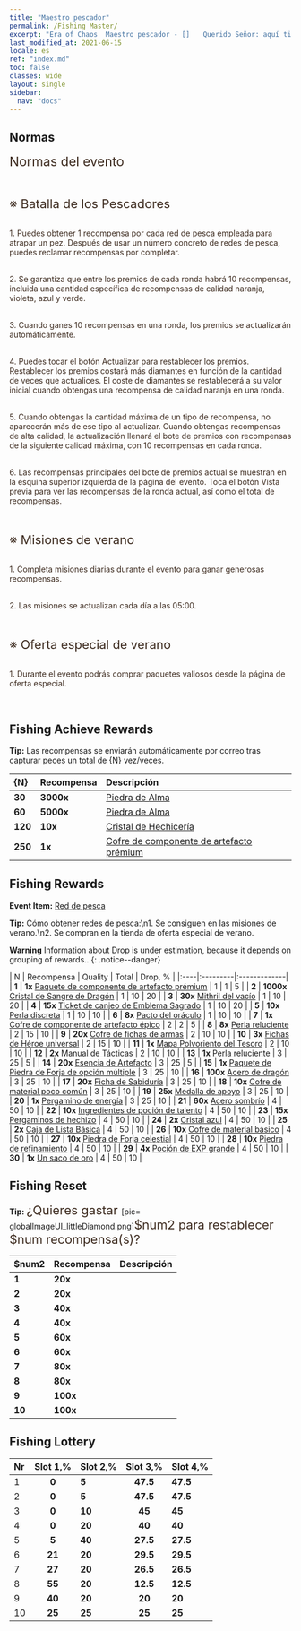 ```yaml
---
title: "Maestro pescador"
permalink: /Fishing Master/
excerpt: "Era of Chaos  Maestro pescador - []　　Querido Señor: aquí tienes tus recompensas por completar intentos de pesca. Echa un vistazo.[]"
last_modified_at: 2021-06-15
locale: es
ref: "index.md"
toc: false
classes: wide
layout: single
sidebar:
  nav: "docs"
---
```




## Normas

  <span style="color: #3c2a1e;font-size:23px">Normas del evento</span><br/>

<br/>  <span style="color: #3c2a1e;font-size:23px"></span><br/><span style="color: #3c2a1e;font-size:22px">※ Batalla de los Pescadores</span><br/>

<br/>  <span style="color: #3c2a1e">1. Puedes obtener 1 recompensa por cada red de pesca empleada para atrapar un pez. Después de usar un número concreto de redes de pesca, puedes reclamar recompensas por completar.</span><br/>

<br/>  <span style="color: #3c2a1e">2. Se garantiza que entre los premios de cada ronda habrá 10 recompensas, incluida una cantidad específica de recompensas de calidad naranja, violeta, azul y verde.</span><br/>

<br/>  <span style="color: #3c2a1e">3. Cuando ganes 10 recompensas en una ronda, los premios se actualizarán automáticamente.</span><br/>

<br/>  <span style="color: #3c2a1e">4. Puedes tocar el botón Actualizar para restablecer los premios. Restablecer los premios costará más diamantes en función de la cantidad de veces que actualices. El coste de diamantes se restablecerá a su valor inicial cuando obtengas una recompensa de calidad naranja en una ronda.</span><br/>

<br/>  <span style="color: #3c2a1e">5. Cuando obtengas la cantidad máxima de un tipo de recompensa, no aparecerán más de ese tipo al actualizar. Cuando obtengas recompensas de alta calidad, la actualización llenará el bote de premios con recompensas de la siguiente calidad máxima, con 10 recompensas en cada ronda.</span>

<br/>  <span style="color: #3c2a1e">6. Las recompensas principales del bote de premios actual se muestran en la esquina superior izquierda de la página del evento. Toca el botón Vista previa para ver las recompensas de la ronda actual, así como el total de recompensas.</span><br/>

<br/>  <span style="color: #3c2a1e;font-size:23px"> </span><br/><span style="color: #3c2a1e;font-size:22px">※ Misiones de verano</span><br/>

<br/>  <span style="color: #3c2a1e">1. Completa misiones diarias durante el evento para ganar generosas recompensas.</span><br/>

<br/>  <span style="color: #3c2a1e">2. Las misiones se actualizan cada día a las 05:00.</span><br/>

<br/>  <span style="color: #3c2a1e;font-size:23px"> </span><br/><span style="color: #3c2a1e;font-size:22px">※ Oferta especial de verano</span><br/>

<br/>  <span style="color: #3c2a1e">1. Durante el evento podrás comprar paquetes valiosos desde la página de oferta especial.</span><br/>

<br/>

## Fishing Achieve Rewards

  **Tip:** Las recompensas se enviarán automáticamente por correo tras capturar peces un total de {N} vez/veces.

  |  {N}  |  Recompensa  | Descripción  |
  |:----|:---------|:-------------|
  | **30** |  **3000x** | [Piedra de Alma ](/ItemsES/con_923/) | Piedra de Alma, obtenida al desarmar Emblemas Sagrados y usada para comprar objetos en la Tienda de Emblemas  |
  | **60** |  **5000x** | [Piedra de Alma ](/ItemsES/con_923/) | Piedra de Alma, obtenida al desarmar Emblemas Sagrados y usada para comprar objetos en la Tienda de Emblemas  |
  | **120** |  **10x** | [Cristal de Hechicería](/ItemsES/art_189/) | Un cristal de habilidad forjado en una antigua fundición. Un material esencial para mejorar artefactos de combinación avanzada.  |
  | **250** |  **1x** | [Cofre de componente de artefacto prémium](/ItemsES/con_1874/) | Úsalo para seleccionar 1 de los siguientes: 1 cofre de componente de Rey Dragón, 1 cofre de componente de Cielo, 1 cofre de componente de Fragmento del Edén o 1 cofre de componente de Día del Juicio.  |


## Fishing Rewards

  **Event Item:** [Red de pesca](/es/Items/con_2148/)

  **Tip:** Cómo obtener redes de pesca:\n1. Se consiguen en las misiones de verano.\n2. Se compran en la tienda de oferta especial de verano.

**Warning** Information about Drop is under estimation, because it depends on grouping of rewards..
{: .notice--danger}

  |  N  |  Recompensa  | Quality  |  Total  | Drop, % |
  |:----|:---------|:-------------|
  | **1** |  **1x** [Paquete de componente de artefacto prémium](/ItemsES/con_1507/) | 1 | 1 | 5 |
  | **2** |  **1000x** [Cristal de Sangre de Dragón](/ItemsES/con_879/) | 1 | 10 | 20 |
  | **3** |  **30x** [Mithril del vacío](/ItemsES/con_817/) | 1 | 10 | 20 |
  | **4** |  **15x** [Ticket de canjeo de Emblema Sagrado](/ItemsES/con_513/) | 1 | 10 | 20 |
  | **5** |  **10x** [Perla discreta](/ItemsES/con_2135/) | 1 | 10 | 10 |
  | **6** |  **8x** [Pacto del oráculo](/ItemsES/con_816/) | 1 | 10 | 10 |
  | **7** |  **1x** [Cofre de componente de artefacto épico](/ItemsES/con_1926/) | 2 | 2 | 5 |
  | **8** |  **8x** [Perla reluciente](/ItemsES/con_527/) | 2 | 15 | 10 |
  | **9** |  **20x** [Cofre de fichas de armas](/ItemsES/con_1367/) | 2 | 10 | 10 |
  | **10** |  **3x** [Fichas de Héroe universal](/ItemsES/her_358/) | 2 | 15 | 10 |
  | **11** |  **1x** [Mapa Polvoriento del Tesoro](/ItemsES/con_1156/) | 2 | 10 | 10 |
  | **12** |  **2x** [Manual de Tácticas](/ItemsES/unk_2115/) | 2 | 10 | 10 |
  | **13** |  **1x** [Perla reluciente](/ItemsES/con_527/) | 3 | 25 | 5 |
  | **14** |  **20x** [Esencia de Artefacto](/ItemsES/con_905/) | 3 | 25 | 5 |
  | **15** |  **1x** [Paquete de Piedra de Forja de opción múltiple](/ItemsES/con_1480/) | 3 | 25 | 10 |
  | **16** |  **100x** [Acero de dragón](/ItemsES/con_880/) | 3 | 25 | 10 |
  | **17** |  **20x** [Ficha de Sabiduría](/ItemsES/con_911/) | 3 | 25 | 10 |
  | **18** |  **10x** [Cofre de material poco común](/ItemsES/con_757/) | 3 | 25 | 10 |
  | **19** |  **25x** [Medalla de apoyo](/ItemsES/unk_2116/) | 3 | 25 | 10 |
  | **20** |  **1x** [Pergamino de energía](/ItemsES/con_830/) | 3 | 25 | 10 |
  | **21** |  **60x** [Acero sombrío](/ItemsES/con_881/) | 4 | 50 | 10 |
  | **22** |  **10x** [Ingredientes de poción de talento](/ItemsES/con_1120/) | 4 | 50 | 10 |
  | **23** |  **15x** [Pergaminos de hechizo](/ItemsES/con_694/) | 4 | 50 | 10 |
  | **24** |  **2x** [Cristal azul](/ItemsES/con_716/) | 4 | 50 | 10 |
  | **25** |  **2x** [Caja de Lista Básica](/ItemsES/con_774/) | 4 | 50 | 10 |
  | **26** |  **10x** [Cofre de material básico](/ItemsES/con_756/) | 4 | 50 | 10 |
  | **27** |  **10x** [Piedra de Forja celestial](/ItemsES/art_188/) | 4 | 50 | 10 |
  | **28** |  **10x** [Piedra de refinamiento](/ItemsES/con_814/) | 4 | 50 | 10 |
  | **29** |  **4x** [Poción de EXP grande](/ItemsES/con_702/) | 4 | 50 | 10 |
  | **30** |  **1x** [Un saco de oro](/ItemsES/con_714/) | 4 | 50 | 10 |


## Fishing Reset

  **Tip:** <span style="color: #3c2a1e;font-size:22px">¿Quieres gastar </span>[pic= globalImageUI_littleDiamond.png]</span><span style="color: #3c2a1e;font-size:22px">$num2</span><span style="color: #3c2a1e;font-size:22px"> para restablecer $num recompensa(s)?</span>

  | $num2  |  Recompensa  | Descripción  |
  |:----|:---------|:-------------|
  | **1** |  **20x** | <i class="fas fa-gem"/> |  |
  | **2** |  **20x** | <i class="fas fa-gem"/> |  |
  | **3** |  **40x** | <i class="fas fa-gem"/> |  |
  | **4** |  **40x** | <i class="fas fa-gem"/> |  |
  | **5** |  **60x** | <i class="fas fa-gem"/> |  |
  | **6** |  **60x** | <i class="fas fa-gem"/> |  |
  | **7** |  **80x** | <i class="fas fa-gem"/> |  |
  | **8** |  **80x** | <i class="fas fa-gem"/> |  |
  | **9** |  **100x** | <i class="fas fa-gem"/> |  |
  | **10** |  **100x** | <i class="fas fa-gem"/> |  |


## Fishing Lottery

  |  Nr  | Slot 1,% | Slot 2,% | Slot 3,% | Slot 4,% |
  |:-----|:------:|:-------|:------:|:-------|
  | 1 | **0** | **5** | **47.5** | **47.5** |
  | 2 | **0** | **5** | **47.5** | **47.5** |
  | 3 | **0** | **10** | **45** | **45** |
  | 4 | **0** | **20** | **40** | **40** |
  | 5 | **5** | **40** | **27.5** | **27.5** |
  | 6 | **21** | **20** | **29.5** | **29.5** |
  | 7 | **27** | **20** | **26.5** | **26.5** |
  | 8 | **55** | **20** | **12.5** | **12.5** |
  | 9 | **40** | **20** | **20** | **20** |
  | 10 | **25** | **25** | **25** | **25** |

